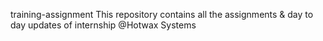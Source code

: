 training-assignment
This repository contains all the assignments & day to day updates of internship @Hotwax Systems
